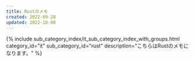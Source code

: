 ```yaml
---
title: Rustのメモ
created: 2022-09-28
updated: 2022-10-08
---
```

{% include sub_category_index/it_sub_category_index_with_groups.html
    category_id="it"
    sub_category_id="rust"
    description="こちらはRustのメモになります。" %}
